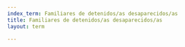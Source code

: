 ```yaml
---
index_term: Familiares de detenidos/as desaparecidos/as
title: Familiares de detenidos/as desaparecidos/as
layout: term

---
```

